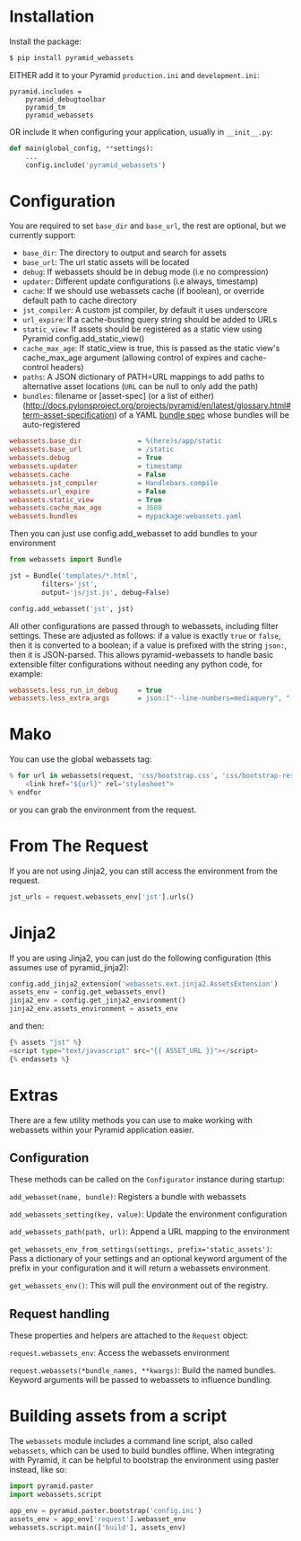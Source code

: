 Installation
===================

Install the package:

``` bash
$ pip install pyramid_webassets
```

EITHER add it to your Pyramid `production.ini` and `development.ini`:

```
pyramid.includes =
    pyramid_debugtoolbar
    pyramid_tm
    pyramid_webassets
```

OR include it when configuring your application, usually in `__init__.py`:

``` python
def main(global_config, **settings):
    ...
    config.include('pyramid_webassets')
```

Configuration
====================
You are required to set ``base_dir`` and ``base_url``, the rest are optional,
but we currently support:

 * ``base_dir``: The directory to output and search for assets
 * ``base_url``: The url static assets will be located
 * ``debug``: If webassets should be in debug mode (i.e no compression)
 * ``updater``: Different update configurations (i.e always, timestamp)
 * ``cache``: If we should use webassets cache (if boolean), or override default path to cache directory
 * ``jst_compiler``: A custom jst compiler, by default it uses underscore
 * ``url_expire``: If a cache-busting query string should be added to URLs
 * ``static_view``: If assets should be registered as a static view using Pyramid config.add_static_view()
 * ``cache_max_age``: If static_view is true, this is passed as the static view's cache_max_age argument (allowing control of expires and cache-control headers)
 * ``paths``: A JSON dictionary of PATH=URL mappings to add paths to alternative asset locations (`URL` can be null to only add the path)
 * ``bundles``: filename or [asset-spec] (or a list of either) (http://docs.pylonsproject.org/projects/pyramid/en/latest/glossary.html#term-asset-specification) of a YAML [bundle spec](http://webassets.readthedocs.org/en/latest/loaders.html?highlight=loader#webassets.loaders.YAMLLoader) whose bundles will be auto-registered

``` ini
webassets.base_dir              = %(here)s/app/static
webassets.base_url              = /static
webassets.debug                 = True
webassets.updater               = timestamp
webassets.cache                 = False
webassets.jst_compiler          = Handlebars.compile
webassets.url_expire            = False
webassets.static_view           = True
webassets.cache_max_age         = 3600
webassets.bundles               = mypackage:webassets.yaml
```

Then you can just use config.add_webasset to add bundles to your environment

``` python
from webassets import Bundle

jst = Bundle('templates/*.html',
        filters='jst',
        output='js/jst.js', debug=False)

config.add_webasset('jst', jst)
```

All other configurations are passed through to webassets, including
filter settings. These are adjusted as follows: if a value is exactly
``true`` or ``false``, then it is converted to a boolean; if a value
is prefixed with the string ``json:``, then it is JSON-parsed. This
allows pyramid-webassets to handle basic extensible filter
configurations without needing any python code, for example:

``` ini
webassets.less_run_in_debug     = true
webassets.less_extra_args       = json:["--line-numbers=mediaquery", "-O2"]
```


Mako
====================
You can use the global webassets tag:
``` python
% for url in webassets(request, 'css/bootstrap.css', 'css/bootstrap-responsive.css', output='css/generated.css', filters='cssmin'):
    <link href="${url}" rel="stylesheet">
% endfor
```

or you can grab the environment from the request.

From The Request
====================
If you are not using Jinja2, you can still access the environment from the request.

```python
jst_urls = request.webassets_env['jst'].urls()
```


Jinja2
====================
If you are using Jinja2, you can just do the following configuration (this assumes use of pyramid_jinja2):

``` python
config.add_jinja2_extension('webassets.ext.jinja2.AssetsExtension')
assets_env = config.get_webassets_env()
jinja2_env = config.get_jinja2_environment()
jinja2_env.assets_environment = assets_env
```
and then:

``` python
{% assets "jst" %}
<script type="text/javascript" src="{{ ASSET_URL }}"></script>
{% endassets %}
```

Extras
====================

There are a few utility methods you can use to make working with webassets
within your Pyramid application easier.

Configuration
---------------

These methods can be called on the `Configurator` instance during startup:

``add_webasset(name, bundle)``: Registers a bundle with webassets

``add_webassets_setting(key, value)``: Update the environment configuration

``add_webassets_path(path, url)``: Append a URL mapping to the environment

``get_webassets_env_from_settings(settings, prefix='static_assets')``: Pass a
dictionary of your settings and an optional keyword argument of the prefix in
your configuration and it will return a webassets environment.

``get_webassets_env()``: This will pull the environment out of the registry.

Request handling
------------------

These properties and helpers are attached to the `Request` object:

``request.webassets_env``: Access the webassets environment

``request.webassets(*bundle_names, **kwargs)``: Build the named bundles.
Keyword arguments will be passed to webassets to influence bundling.

Building assets from a script
=======================================
The `webassets` module includes a command line script, also called `webassets`,
which can be used to build bundles offline. When integrating with Pyramid, it
can be helpful to bootstrap the environment using paster instead, like so:

``` python
import pyramid.paster
import webassets.script

app_env = pyramid.paster.bootstrap('config.ini')
assets_env = app_env['request'].webasset_env
webassets.script.main(['build'], assets_env)
```
